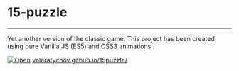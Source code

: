 # 15-puzzle
____
Yet another version of the classic game. This project has been created using pure Vanilla JS (ES5) and CSS3 animations. 

[![Open](https://valeratychov.github.io/15puzzle/img/image.jpg)](https://valeratychov.github.io/15puzzle/)
[valeratychov.github.io/15puzzle/](https://valeratychov.github.io/15puzzle/)

